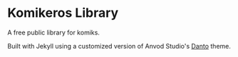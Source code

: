 # Komikeros Library

A free public library for komiks.

Built with Jekyll using a customized version of Anvod Studio's [Danto](https://anvodstudio.com/jekyll-themes/danto) theme.